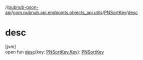 //[pubnub-gson-api](../../../index.md)/[com.pubnub.api.endpoints.objects_api.utils](../index.md)/[PNSortKey](index.md)/[desc](desc.md)

# desc

[jvm]\
open fun [desc](desc.md)(key: [PNSortKey.Key](-key/index.md)): [PNSortKey](index.md)
